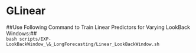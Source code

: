# GLinear


##Use Following Command to Train Linear Predictors for Varying LookBack Windows:##  
```bash scripts/EXP-LookBackWindow_\&_LongForecasting/Linear_LookBackWindow.sh```


